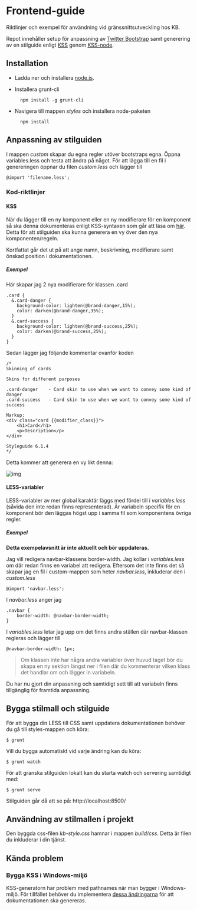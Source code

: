 # Frontend-guide
Riktlinjer och exempel för användning vid gränssnittsutveckling hos KB.

Repot innehåller setup för anpassning av [Twitter Bootstrap](https://github.com/twbs/bootstrap) samt generering av en stilguide enligt [KSS](https://github.com/kneath/kss) genom [KSS-node](https://github.com/kss-node/kss-node).

## Installation

- Ladda ner och installera [node.js](https://nodejs.org/download/).

- Installera grunt-cli

        npm install -g grunt-cli

- Navigera till mappen _styles_ och installera node-paketen

        npm install


## Anpassning av stilguiden

I mappen _custom_ skapar du egna regler utöver bootstraps egna. Öppna variables.less och testa att ändra på något.
För att lägga till en fil i genereringen öppnar du filen _custom.less_ och lägger till

    @import 'filename.less';

### Kod-riktlinjer

#### KSS

När du lägger till en ny komponent eller en ny modifierare för en komponent så ska denna dokumenteras enligt KSS-syntaxen som går att läsa om [här](http://warpspire.com/kss/syntax/). Detta för att stilguiden ska kunna generera en vy över den nya komponenten/regeln.

Kortfattat går det ut på att ange namn, beskrivning, modifierare samt önskad position i dokumentationen.

##### Exempel

Här skapar jag 2 nya modifierare för klassen .card

    .card {
      &.card-danger {
        background-color: lighten(@brand-danger,15%);
        color: darken(@brand-danger,35%);
      }
      &.card-success {
        background-color: lighten(@brand-success,25%);
        color: darken(@brand-success,25%);
      }
    }
    
Sedan lägger jag följande kommentar ovanför koden

    /*
    Skinning of cards

    Skins for different purposes
    
    .card-danger    - Card skin to use when we want to convey some kind of danger
    .card-success   - Card skin to use when we want to convey some kind of success
    
    Markup:
    <div class="card {{modifier_class}}">
        <h1>Card</h1>
        <p>Description</p>
    </div>
    
    Styleguide 6.1.4
    */

Detta kommer att generera en vy likt denna:

![img](https://dl.dropboxusercontent.com/u/2316209/Screenshot%202015-06-03%2016.24.39.png)

#### LESS-variabler

LESS-variabler av mer global karaktär läggs med fördel till i _variables.less_ (såvida den inte redan finns representerad). Är variabeln specifik för en komponent bör den läggas högst upp i samma fil som komponentens övriga regler.

##### Exempel

__Detta exempelavsnitt är inte aktuellt och bör uppdateras.__

Jag vill redigera navbar-klassens border-width. Jag kollar i _variables.less_ om där redan finns en variabel att redigera. Eftersom det inte finns det så skapar jag en fil i custom-mappen som heter _navbar.less_, inkluderar den i _custom.less_

    @import 'navbar.less';
    
I _navbar.less_ anger jag

    .navbar {
        border-width: @navbar-border-width;
    }
I _variables.less_ letar jag upp om det finns andra ställen där navbar-klassen regleras och lägger till

    @navbar-border-width: 1px;
>Om klassen inte har några andra variabler över huvud taget bör du skapa en ny sektion längst ner i filen där du kommenterar vilken klass det handlar om och lägger in variabeln.

Du har nu gjort din anpassning och samtidigt sett till att variabeln finns tillgänglig för framtida anpassning.

## Bygga stilmall och stilguide

För att bygga din LESS till CSS samt uppdatera dokumentationen behöver du gå till styles-mappen och köra:

    $ grunt

Vill du bygga automatiskt vid varje ändring kan du köra:

    $ grunt watch

För att granska stilguiden lokalt kan du starta watch och servering samtidigt med:

    $ grunt serve

Stilguiden går då att se på: http://localhost:8500/

## Användning av stilmallen i projekt

Den byggda css-filen _kb-style.css_ hamnar i mappen _build/css_. Detta är filen du inkluderar i din tjänst.

## Kända problem

### Bygga KSS i Windows-miljö

KSS-generatorn har problem med pathnames när man bygger i Windows-miljö. För tillfället behöver du implementera [dessa ändringarna](https://github.com/igor-dv/grunt-kss/commit/c23f26a2499fdeac2e9ca9a313771b2b6c7f8043) för att dokumentationen ska genereras.

